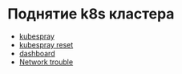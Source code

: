 # Поднятие k8s кластера

* [kubespray](https://github.com/kubernetes-sigs/kubespray)
* [kubespray reset](https://d-nix.nl/2020/06/reset-a-kubernetes-cluster-using-kubespray/)
* [dashboard](https://upcloud.com/community/tutorials/deploy-kubernetes-dashboard/)
* [Network trouble](https://geekflare.com/could-not-resolve-host-associated-with-hostname/)

